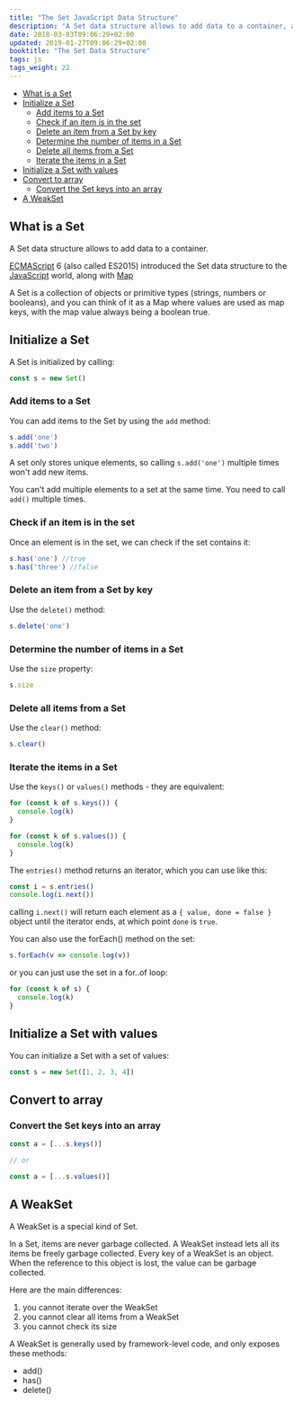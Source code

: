 ```yaml
---
title: "The Set JavaScript Data Structure"
description: "A Set data structure allows to add data to a container, a collection of objects or primitive types (strings, numbers or booleans), and you can think of it as a Map where values are used as map keys, with the map value always being a boolean true."
date: 2018-03-03T09:06:29+02:00
updated: 2019-01-27T09:06:29+02:00
booktitle: "The Set Data Structure"
tags: js
tags_weight: 22
---
```


<!-- TOC -->

- [What is a Set](#what-is-a-set)
- [Initialize a Set](#initialize-a-set)
  - [Add items to a Set](#add-items-to-a-set)
  - [Check if an item is in the set](#check-if-an-item-is-in-the-set)
  - [Delete an item from a Set by key](#delete-an-item-from-a-set-by-key)
  - [Determine the number of items in a Set](#determine-the-number-of-items-in-a-set)
  - [Delete all items from a Set](#delete-all-items-from-a-set)
  - [Iterate the items in a Set](#iterate-the-items-in-a-set)
- [Initialize a Set with values](#initialize-a-set-with-values)
- [Convert to array](#convert-to-array)
  - [Convert the Set keys into an array](#convert-the-set-keys-into-an-array)
- [A WeakSet](#a-weakset)

<!-- /TOC -->

## What is a Set

A Set data structure allows to add data to a container.

[ECMAScript](/ecmascript/) 6 (also called ES2015) introduced the Set data structure to the [JavaScript](/javascript/) world, along with [Map](/javascript-data-structures-map/)

A Set is a collection of objects or primitive types (strings, numbers or booleans), and you can think of it as a Map where values are used as map keys, with the map value always being a boolean true.

## Initialize a Set

A Set is initialized by calling:

```js
const s = new Set()
```

### Add items to a Set

You can add items to the Set by using the `add` method:

```js
s.add('one')
s.add('two')
```

A set only stores unique elements, so calling `s.add('one')` multiple times won't add new items.

You can't add multiple elements to a set at the same time. You need to call `add()` multiple times.

### Check if an item is in the set

Once an element is in the set, we can check if the set contains it:

```js
s.has('one') //true
s.has('three') //false
```

### Delete an item from a Set by key

Use the `delete()` method:

```js
s.delete('one')
```

### Determine the number of items in a Set

Use the `size` property:

```js
s.size
```

### Delete all items from a Set

Use the `clear()` method:

```js
s.clear()
```

### Iterate the items in a Set

Use the `keys()` or `values()` methods - they are equivalent:

```js
for (const k of s.keys()) {
  console.log(k)
}

for (const k of s.values()) {
  console.log(k)
}
```

The `entries()` method returns an iterator, which you can use like this:

```js
const i = s.entries()
console.log(i.next())
```

calling `i.next()` will return each element as a `{ value, done = false }` object until the iterator ends, at which point `done` is `true`.

You can also use the forEach() method on the set:

```js
s.forEach(v => console.log(v))
```

or you can just use the set in a for..of loop:

```js
for (const k of s) {
  console.log(k)
}
```

## Initialize a Set with values

You can initialize a Set with a set of values:

```js
const s = new Set([1, 2, 3, 4])
```

## Convert to array

### Convert the Set keys into an array

```js
const a = [...s.keys()]

// or

const a = [...s.values()]
```

## A WeakSet

A WeakSet is a special kind of Set.

In a Set, items are never garbage collected. A WeakSet instead lets all its items be freely garbage collected. Every key of a WeakSet is an object. When the reference to this object is lost, the value can be garbage collected.

Here are the main differences:

1.  you cannot iterate over the WeakSet
2.  you cannot clear all items from a WeakSet
3.  you cannot check its size

A WeakSet is generally used by framework-level code, and only exposes these methods:

- add()
- has()
- delete()
